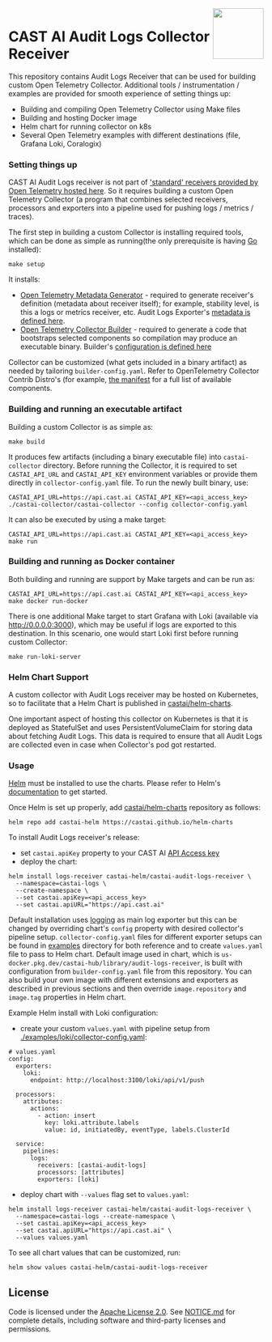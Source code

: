 <a href="https://cast.ai">
    <img src="https://cast.ai/wp-content/themes/cast/img/cast-logo-dark-blue.svg" align="right" height="100" />
</a>

CAST AI Audit Logs Collector Receiver
==================

This repository contains Audit Logs Receiver that can be used for building custom Open Telemetry Collector.
Additional tools / instrumentation / examples are provided for smooth experience of setting things up:
- Building and compiling Open Telemetry Collector using Make files
- Building and hosting Docker image
- Helm chart for running collector on k8s
- Several Open Telemetry examples with different destinations (file, Grafana Loki, Coralogix)


### Setting things up

CAST AI Audit Logs receiver is not part of ['standard' receivers provided by Open Telemetry hosted here](https://github.com/open-telemetry/opentelemetry-collector-contrib).
So it requires building a custom Open Telemetry Collector (a program that combines selected receivers, processors and exporters into a pipeline used for pushing logs / metrics / traces).

The first step in building a custom Collector is installing required tools, which can be done as simple as running(the only prerequisite is having [Go](https://golang.org/doc/install) installed):
```
make setup
```

It installs:
- [Open Telemetry Metadata Generator](https://github.com/open-telemetry/opentelemetry-collector-contrib/tree/main/cmd/mdatagen) -
  required to generate receiver's definition (metadata about receiver itself); for example, stability level, is this a logs or metrics receiver, etc. Audit Logs Exporter's [metadata is defined here](./auditlogsreceiver/metadata.yaml).
- [Open Telemetry Collector Builder](https://github.com/open-telemetry/opentelemetry-collector/tree/main/cmd/builder) -
  required to generate a code that bootstraps selected components so compilation may produce an executable binary. Builder's [configuration is defined here](./builder-config.yaml)

Collector can be customized (what gets included in a binary artifact) as needed by tailoring `builder-config.yaml`.
Refer to OpenTelemetry Collector Contrib Distro's (for example, [the manifest](https://github.com/open-telemetry/opentelemetry-collector-releases/blob/main/distributions/otelcol-contrib/manifest.yaml) for a full list of available components.

### Building and running an executable artifact

Building a custom Collector is as simple as:
```
make build
```

It produces few artifacts (including a binary executable file) into `castai-collector` directory.
Before running the Collector, it is required to set `CASTAI_API_URL` and `CASTAI_API_KEY` environment variables or provide them directly in `collector-config.yaml` file.
To run the newly built binary, use:
```
CASTAI_API_URL=https://api.cast.ai CASTAI_API_KEY=<api_access_key> ./castai-collector/castai-collector --config collector-config.yaml
```

It can also be executed by using a make target:
```
CASTAI_API_URL=https://api.cast.ai CASTAI_API_KEY=<api_access_key> make run
```

### Building and running as Docker container
Both building and running are support by Make targets and can be run as:
```
CASTAI_API_URL=https://api.cast.ai CASTAI_API_KEY=<api_access_key> make docker run-docker
```

There is one additional Make target to start Grafana with Loki (available via http://0.0.0.0:3000),
which may be useful if logs are exported to this destination.
In this scenario, one would start Loki first before running custom Collector:
```
make run-loki-server
```

### Helm Chart Support
A custom collector with Audit Logs receiver may be hosted on Kubernetes,
so to facilitate that a Helm Chart is published in [castai/helm-charts](https://github.com/castai/helm-charts).

One important aspect of hosting this collector on Kubernetes is that it is deployed as StatefulSet and uses PersistentVolumeClaim for storing data about fetching Audit Logs.
This data is required to ensure that all Audit Logs are collected even in case when Collector's pod got restarted.

### Usage
[Helm](https://helm.sh) must be installed to use the charts.
Please refer to Helm's [documentation](https://helm.sh/docs/) to get started.

Once Helm is set up properly, add [castai/helm-charts](https://github.com/castai/helm-charts) repository as follows:

```console
helm repo add castai-helm https://castai.github.io/helm-charts
```
To install Audit Logs receiver's release:
  * set `castai.apiKey` property to your CAST AI [API Access key](https://docs.cast.ai/docs/authentication#obtaining-api-access-key)
  * deploy the chart:
```shell
helm install logs-receiver castai-helm/castai-audit-logs-receiver \ 
  --namespace=castai-logs \
  --create-namespace \ 
  --set castai.apiKey=<api_access_key>
  --set castai.apiURL="https://api.cast.ai"
```
Default installation uses [logging](https://github.com/open-telemetry/opentelemetry-collector/tree/main/exporter/loggingexporter) as main log exporter but this can be changed by overriding chart's `config` property with desired collector's pipeline setup.  `collector-config.yaml` files for different exporter setups can be found in [examples](./examples/) directory for both reference and to create `values.yaml` file to pass to Helm chart.
Default image used in chart, which is `us-docker.pkg.dev/castai-hub/library/audit-logs-receiver`, is built with configuration from `builder-config.yaml` file from this repository. You can also build your own image with different extensions and exporters as described in previous sections and then override `image.repository` and `image.tag` properties in Helm chart.

Example Helm install with Loki configuration:
  * create your custom `values.yaml` with pipeline setup from [./examples/loki/collector-config.yaml](./examples/loki/collector-config.yaml):  
```shell
# values.yaml
config:
  exporters:
    loki:
      endpoint: http://localhost:3100/loki/api/v1/push

  processors:
    attributes: 
      actions:
        - action: insert
          key: loki.attribute.labels
          value: id, initiatedBy, eventType, labels.ClusterId

  service:
    pipelines:
      logs:
        receivers: [castai-audit-logs]
        processors: [attributes]
        exporters: [loki]
```
* deploy chart with `--values` flag set to `values.yaml`:
```shell
helm install logs-receiver castai-helm/castai-audit-logs-receiver \
  --namespace=castai-logs --create-namespace \
  --set castai.apiKey=<api_access_key>
  --set castai.apiURL="https://api.cast.ai" \
  --values values.yaml
```

To see all chart values that can be customized, run:
```shell
helm show values castai-helm/castai-audit-logs-receiver
```

## License

Code is licensed under the [Apache License 2.0](LICENSE). See [NOTICE.md](NOTICE.md) for complete details, including software and third-party licenses and permissions.
